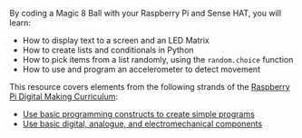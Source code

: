 By coding a Magic 8 Ball with your Raspberry Pi and Sense HAT, you will learn:

- How to display text to a screen and an LED Matrix
- How to create lists and conditionals in Python
- How to pick items from a list randomly, using the `random.choice` function
- How to use and program an accelerometer to detect movement

This resource covers elements from the following strands of the [Raspberry Pi Digital Making Curriculum](https://www.raspberrypi.org/curriculum/):

- [Use basic programming constructs to create simple programs](https://www.raspberrypi.org/curriculum/programming/creator)
- [Use basic digital, analogue, and electromechanical components](https://www.raspberrypi.org/curriculum/physical-computing/creator)
